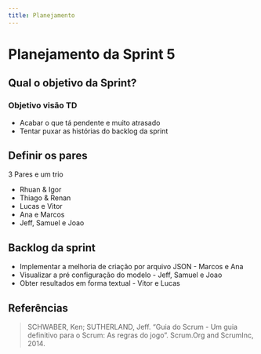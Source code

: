 ```yaml
---
title: Planejamento
---
```


# Planejamento da Sprint 5

## Qual o objetivo da Sprint?

### Objetivo visão TD

- Acabar o que tá pendente e muito atrasado
- Tentar puxar as histórias do backlog da sprint

## Definir os pares

3 Pares e um trio

- Rhuan & Igor
- Thiago & Renan
- Lucas e Vitor
- Ana e Marcos
- Jeff, Samuel e Joao

## Backlog da sprint

- Implementar a melhoria de criação por arquivo JSON - Marcos e Ana
- Visualizar a pré configuração do modelo - Jeff, Samuel e Joao
- Obter resultados em forma textual - Vitor e Lucas

## Referências

> SCHWABER, Ken; SUTHERLAND, Jeff. “Guia do Scrum - Um guia definitivo para o Scrum: As regras do jogo”. Scrum.Org and ScrumInc, 2014.
